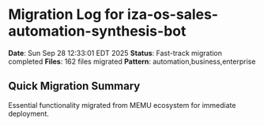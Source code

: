 # Migration Log for iza-os-sales-automation-synthesis-bot

**Date**: Sun Sep 28 12:33:01 EDT 2025
**Status**: Fast-track migration completed
**Files**:      162 files migrated
**Pattern**: automation,business,enterprise

## Quick Migration Summary
Essential functionality migrated from MEMU ecosystem for immediate deployment.
